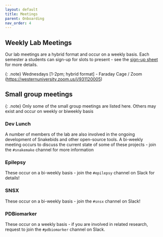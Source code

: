 ```yaml
---
layout: default
title: Meetings
parent: Onboarding
nav_order: 4
---
```


## Weekly Lab Meetings
Our lab meetings are a hybrid format and occur on a weekly basis. Each semester
a students can sign-up for slots to present - see the 
[sign-up sheet](https://docs.google.com/document/d/1mMbvAmGg6wLNA0_kVYFf8oz56_TGacEjkxovMrsUyQc/edit?usp=sharing) for more details.

{: .note}
Wednesdays [1-2pm; hybrid format] - Faraday Cage / 
Zoom (https://westernuniversity.zoom.us/j/931120005)

## Small group meetings

{: .note}
Only some of the small group meetings are listed here. Others may exist and 
occur on weekly or biweekly basis

### Dev Lunch
A number of members of the lab are also involved in the ongoing development of
Snakebids and other open-source tools. A bi-weekly meeting occurs to discuss 
the current state of some of these projects - join the `#snakemake` channel for 
more information

### Epilepsy
These occur on a bi-weekly basis - join the `#epilepsy` channel on Slack for 
details!

### SNSX 
These occur on a bi-weekly basis - join the `#snsx` channel on Slack!

### PDBiomarker
These occur on a weekly basis - if you are involved in related research, request
to join the `#pdbiomarker` channel on Slack.